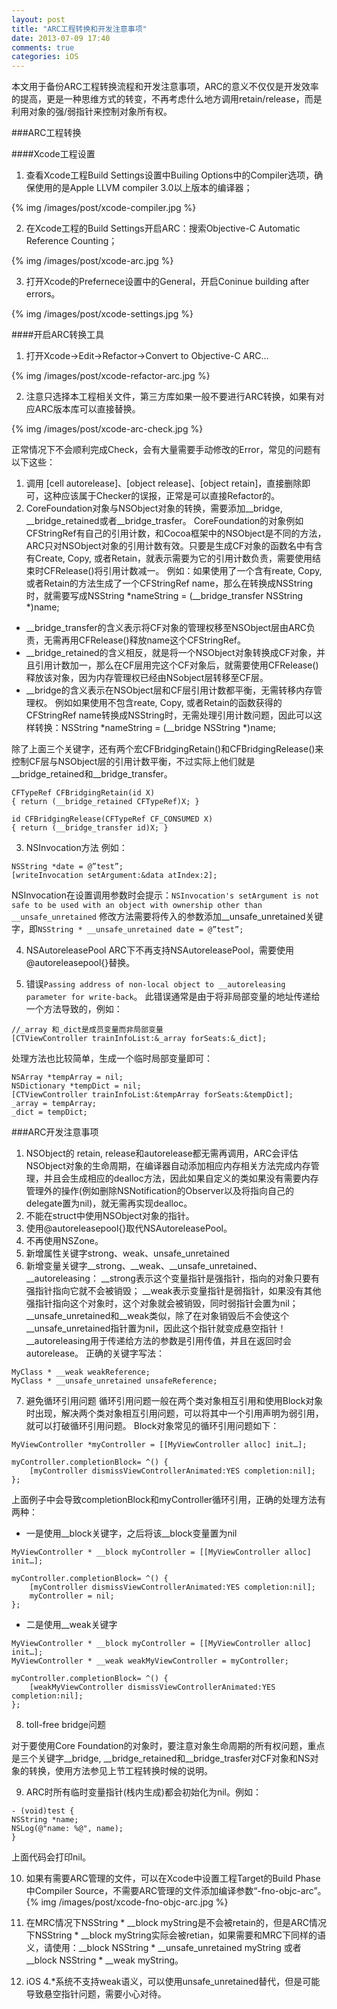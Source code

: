 ```yaml
---
layout: post
title: "ARC工程转换和开发注意事项"
date: 2013-07-09 17:40
comments: true
categories: iOS
---
```


本文用于备份ARC工程转换流程和开发注意事项，ARC的意义不仅仅是开发效率的提高，更是一种思维方式的转变，不再考虑什么地方调用retain/release，而是利用对象的强/弱指针来控制对象所有权。

###ARC工程转换

####Xcode工程设置
1)  查看Xcode工程Build Settings设置中Builing Options中的Compiler选项，确保使用的是Apple LLVM compiler 3.0以上版本的编译器；
 
{% img /images/post/xcode-compiler.jpg %}

2)  在Xcode工程的Build Settings开启ARC：搜索Objective-C Automatic Reference Counting；

{% img /images/post/xcode-arc.jpg %} 

<!-- more -->

3)  打开Xcode的Prefernece设置中的General，开启Coninue building after errors。

{% img /images/post/xcode-settings.jpg %}

####开启ARC转换工具
1) 打开Xcode->Edit->Refactor->Convert to Objective-C ARC…

{% img /images/post/xcode-refactor-arc.jpg %} 

2) 注意只选择本工程相关文件，第三方库如果一般不要进行ARC转换，如果有对应ARC版本库可以直接替换。

{% img /images/post/xcode-arc-check.jpg %} 

正常情况下不会顺利完成Check，会有大量需要手动修改的Error，常见的问题有以下这些：
1)  调用 [cell autorelease]、[object release]、[object retain]，直接删除即可，这种应该属于Checker的误报，正常是可以直接Refactor的。
2)  CoreFoundation对象与NSObject对象的转换，需要添加__bridge, __bridge_retained或者__bridge_trasfer。
CoreFoundation的对象例如CFStringRef有自己的引用计数，和Cocoa框架中的NSObject是不同的方法，ARC只对NSObject对象的引用计数有效。只要是生成CF对象的函数名中有含有Create, Copy, 或者Retain，就表示需要为它的引用计数负责，需要使用结束时CFRelease()将引用计数减一。
例如：如果使用了一个含有reate, Copy, 或者Retain的方法生成了一个CFStringRef name，那么在转换成NSString时，就需要写成NSString *nameString = (__bridge_transfer NSString *)name; 
* __bridge_transfer的含义表示将CF对象的管理权移至NSObject层由ARC负责，无需再用CFRelease()释放name这个CFStringRef。
* __bridge_retained的含义相反，就是将一个NSObject对象转换成CF对象，并且引用计数加一，那么在CF层用完这个CF对象后，就需要使用CFRelease()释放该对象，因为内存管理权已经由NSobject层转移至CF层。
*  __bridge的含义表示在NSObject层和CF层引用计数都平衡，无需转移内存管理权。
例如如果使用不包含reate, Copy, 或者Retain的函数获得的CFStringRef name转换成NSString时，无需处理引用计数问题，因此可以这样转换：NSString *nameString = (__bridge NSString *)name;

除了上面三个关键字，还有两个宏CFBridgingRetain()和CFBridgingRelease()来控制CF层与NSObject层的引用计数平衡，不过实际上他们就是__bridge_retained和__bridge_transfer。
```
CFTypeRef CFBridgingRetain(id X) 
{ return (__bridge_retained CFTypeRef)X; } 

id CFBridgingRelease(CFTypeRef CF_CONSUMED X) 
{ return (__bridge_transfer id)X; }
```
3)  NSInvocation方法
例如：

```
NSString *date = @”test”;
[writeInvocation setArgument:&data atIndex:2];
```

NSInvocation在设置调用参数时会提示：`NSInvocation's setArgument is not safe to be used with an object with ownership other than __unsafe_unretained`
修改方法需要将传入的参数添加__unsafe_unretained关键字，即`NSString * __unsafe_unretained date = @”test”;`

4)  NSAutoreleasePool
ARC下不再支持NSAutoreleasePool，需要使用@autoreleasepool{}替换。

5)  错误`Passing address of non-local object to __autoreleasing parameter for write-back`。
此错误通常是由于将非局部变量的地址传递给一个方法导致的，例如：
```
//_array 和_dict是成员变量而非局部变量
[CTViewController trainInfoList:&_array forSeats:&_dict];
```
处理方法也比较简单，生成一个临时局部变量即可：
```
NSArray *tempArray = nil;
NSDictionary *tempDict = nil;
[CTViewController trainInfoList:&tempArray forSeats:&tempDict];
_array = tempArray;
_dict = tempDict;
```
###ARC开发注意事项

1)  NSObject的 retain, release和autorelease都无需再调用，ARC会评估NSObject对象的生命周期，在编译器自动添加相应内存相关方法完成内存管理，并且会生成相应的dealloc方法，因此如果自定义的类如果没有需要内存管理外的操作(例如删除NSNotification的Observer以及将指向自己的delegate置为nil)，就无需再实现dealloc。
2)  不能在struct中使用NSObject对象的指针。
3)  使用@autoreleasepool{}取代NSAutoreleasePool。
4)  不再使用NSZone。
5)  新增属性关键字strong、weak、unsafe_unretained
6)  新增变量关键字__strong、__weak、__unsafe_unretained、__autoreleasing：
__strong表示这个变量指针是强指针，指向的对象只要有强指针指向它就不会被销毁；
__weak表示变量指针是弱指针，如果没有其他强指针指向这个对象时，这个对象就会被销毁，同时弱指针会置为nil；
__unsafe_unretained和__weak类似，除了在对象销毁后不会使这个__unsafe_unretained指针置为nil，因此这个指针就变成悬空指针！
__autoreleasing用于传递给方法的参数是引用传值，并且在返回时会autorelease。
正确的关键字写法：

```
MyClass * __weak weakReference;
MyClass * __unsafe_unretained unsafeReference;
```
7)  避免循环引用问题
循环引用问题一般在两个类对象相互引用和使用Block对象时出现，解决两个类对象相互引用问题，可以将其中一个引用声明为弱引用，就可以打破循环引用问题。
Block对象常见的循环引用问题如下：

```
MyViewController *myController = [[MyViewController alloc] init…];

myController.completionBlock= ^() { 
    [myController dismissViewControllerAnimated:YES completion:nil]; }; 
```
上面例子中会导致completionBlock和myController循环引用，正确的处理方法有两种：
* 一是使用__block关键字，之后将该__block变量置为nil
```
MyViewController * __block myController = [[MyViewController alloc] init…];

myController.completionBlock= ^() {
    [myController dismissViewControllerAnimated:YES completion:nil]; 
    myController = nil;
}; 
```

* 二是使用__weak关键字
```
MyViewController * __block myController = [[MyViewController alloc] init…];
MyViewController * __weak weakMyViewController = myController;

myController.completionBlock= ^() {
    [weakMyViewController dismissViewControllerAnimated:YES completion:nil]; 
}; 
```

8)  toll-free bridge问题

对于要使用Core Foundation的对象时，要注意对象生命周期的所有权问题，重点是三个关键字__bridge, __bridge_retained和__bridge_trasfer对CF对象和NS对象的转换，使用方法参见上节工程转换时候的说明。

9)  ARC时所有临时变量指针(栈内生成)都会初始化为nil。例如：

```
- (void)test { 
NSString *name; 
NSLog(@"name: %@", name); 
}
```
上面代码会打印nil。

10) 如果有需要ARC管理的文件，可以在Xcode中设置工程Target的Build Phase中Compiler Source，不需要ARC管理的文件添加编译参数“-fno-objc-arc”。
{% img /images/post/xcode-fno-objc-arc.jpg %}

11) 在MRC情况下NSString * __block myString是不会被retain的，但是ARC情况下NSString * __block myString实际会被retian，如果需要和MRC下同样的语义，请使用：__block NSString * __unsafe_unretained myString 或者__block NSString * __weak myString。
12) iOS 4.*系统不支持weak语义，可以使用unsafe_unretained替代，但是可能导致悬空指针问题，需要小心对待。

